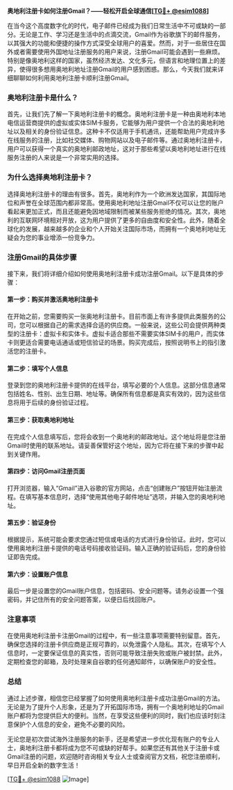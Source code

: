 **奥地利注册卡如何注册Gmail？——轻松开启全球通信[[TG💪+ @esim1088](https://t.me/s/esim1088)]**

在当今这个高度数字化的时代，电子邮件已经成为我们日常生活中不可或缺的一部分。无论是工作、学习还是生活中的点滴交流，Gmail作为谷歌旗下的邮件服务，以其强大的功能和便捷的操作方式深受全球用户的喜爱。然而，对于一些居住在国外或者需要使用外国地址注册服务的用户来说，注册Gmail可能会遇到一些麻烦。特别是像奥地利这样的国家，虽然经济发达、文化多元，但语言和地理位置上的差异，使得很多想用奥地利地址注册Gmail的用户感到困惑。那么，今天我们就来详细聊聊如何利用奥地利注册卡顺利注册Gmail。

### 奥地利注册卡是什么？

首先，让我们先了解一下奥地利注册卡的概念。奥地利注册卡是一种由奥地利本地电信运营商提供的虚拟或实体SIM卡服务，它能够为用户提供一个合法的奥地利地址以及相关的身份验证信息。这种卡不仅适用于手机通讯，还能帮助用户完成许多在线服务的注册，比如社交媒体、购物网站以及电子邮件等。通过奥地利注册卡，用户可以获得一个真实的奥地利邮政地址，这对于那些希望以奥地利地址进行在线服务注册的人来说是一个非常实用的选择。

### 为什么选择奥地利注册卡？

选择奥地利注册卡的理由有很多。首先，奥地利作为一个欧洲发达国家，其国际地位和声誉在全球范围内都非常高。使用奥地利地址注册Gmail不仅可以让您的账户看起来更加正式，而且还能避免因地域限制而被某些服务拒绝的情况。其次，奥地利的互联网环境相对开放，这为用户提供了更多的自由度和安全性。此外，随着全球化的发展，越来越多的企业和个人开始关注国际市场，而拥有一个奥地利地址无疑会为您的事业增添一份竞争力。

### 注册Gmail的具体步骤

接下来，我们将详细介绍如何使用奥地利注册卡成功注册Gmail。以下是具体的步骤：

#### 第一步：购买并激活奥地利注册卡

在开始之前，您需要购买一张奥地利注册卡。目前市面上有许多提供此类服务的公司，您可以根据自己的需求选择合适的供应商。一般来说，这些公司会提供两种类型的注册卡：虚拟卡和实体卡。虚拟卡适合那些不需要实体SIM卡的用户，而实体卡则更适合需要电话通话或短信验证的场景。购买完成后，按照说明书上的指引激活您的注册卡。

#### 第二步：填写个人信息

登录到您的奥地利注册卡提供的在线平台，填写必要的个人信息。这部分信息通常包括姓名、性别、出生日期、地址等。确保所有信息都是真实有效的，因为这些信息将用于后续的身份验证过程。

#### 第三步：获取奥地利地址

在完成个人信息填写后，您将会收到一个奥地利的邮政地址。这个地址将是您注册Gmail时使用的联系地址。请妥善保管好这个地址，因为它将在接下来的步骤中起到关键作用。

#### 第四步：访问Gmail注册页面

打开浏览器，输入“Gmail”进入谷歌的官方网站，点击“创建账户”按钮开始注册流程。在填写基本信息时，选择“使用其他电子邮件地址”选项，并输入您的奥地利地址。

#### 第五步：验证身份

根据提示，系统可能会要求您通过短信或电话的方式进行身份验证。此时，您可以使用奥地利注册卡提供的电话号码接收验证码。输入正确的验证码后，您的身份验证即告完成。

#### 第六步：设置账户信息

最后一步是设置您的Gmail账户信息，包括密码、安全问题等。请务必设置一个强密码，并记住所有的安全问题答案，以便日后找回账户。

### 注意事项

在使用奥地利注册卡注册Gmail的过程中，有一些注意事项需要特别留意。首先，确保您选择的注册卡供应商是正规可靠的，以免泄露个人隐私。其次，在填写个人信息时，一定要保证信息的真实性，否则可能导致注册失败或账户被封禁。此外，定期检查您的邮箱，及时处理来自谷歌的任何通知邮件，以确保账户的安全性。

### 总结

通过上述步骤，相信您已经掌握了如何使用奥地利注册卡成功注册Gmail的方法。无论是为了提升个人形象，还是为了开拓国际市场，拥有一个奥地利地址的Gmail账户都将为您提供巨大的便利。当然，在享受这些便利的同时，我们也应该时刻注意保护个人信息的安全，避免不必要的风险。

无论您是初次尝试海外注册服务的新手，还是希望进一步优化现有账户的专业人士，奥地利注册卡都将成为您不可或缺的好帮手。如果您还有其他关于注册卡或Gmail注册的问题，欢迎随时咨询相关专业人士或查阅官方文档，祝您注册顺利，早日开启全新的数字生活！

[[TG💪+ @esim1088](https://t.me/s/esim1088) ![Image](https://i.postimg.cc/4NQfJmqS/Snipaste-2025-05-13-00-14-12.png)]